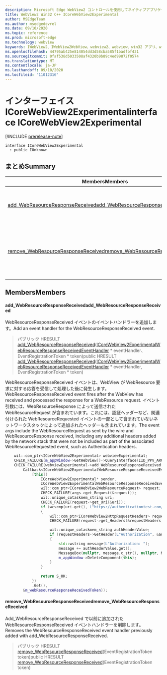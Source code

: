 ```yaml
---
description: Microsoft Edge WebView2 コントロールを使用してネイティブアプリケーションに web 技術 (HTML、CSS、JavaScript) を埋め込む
title: WebView2 Win32 C++ ICoreWebView2Experimental
author: MSEdgeTeam
ms.author: msedgedevrel
ms.date: 09/10/2020
ms.topic: reference
ms.prod: microsoft-edge
ms.technology: webview
keywords: IWebView2、IWebView2WebView、webview2、webview、win32 アプリ、win32、edge、ICoreWebView2、ICoreWebView2Controller、browser control、edge html、ICoreWebView2Experimental
ms.openlocfilehash: 44795ab425e814054dd3d58cba585f1badfbf431
ms.sourcegitcommit: 0faf538d5033508af4320b9b89c4ed99872f0574
ms.translationtype: MT
ms.contentlocale: ja-JP
ms.lasthandoff: 09/10/2020
ms.locfileid: "11012316"
---
```

# <span data-ttu-id="e6e40-104">インターフェイス ICoreWebView2Experimental</span><span class="sxs-lookup"><span data-stu-id="e6e40-104">interface ICoreWebView2Experimental</span></span> 

[!INCLUDE [prerelease-note](../../includes/prerelease-note.md)]

```
interface ICoreWebView2Experimental
  : public IUnknown
```

## <span data-ttu-id="e6e40-105">まとめ</span><span class="sxs-lookup"><span data-stu-id="e6e40-105">Summary</span></span>

 <span data-ttu-id="e6e40-106">Members</span><span class="sxs-lookup"><span data-stu-id="e6e40-106">Members</span></span>                        | <span data-ttu-id="e6e40-107">説明</span><span class="sxs-lookup"><span data-stu-id="e6e40-107">Descriptions</span></span>
--------------------------------|---------------------------------------------
[<span data-ttu-id="e6e40-108">add_WebResourceResponseReceived</span><span class="sxs-lookup"><span data-stu-id="e6e40-108">add_WebResourceResponseReceived</span></span>](#add_webresourceresponsereceived) | <span data-ttu-id="e6e40-109">WebResourceResponseReceived イベントのイベントハンドラーを追加します。</span><span class="sxs-lookup"><span data-stu-id="e6e40-109">Add an event handler for the WebResourceResponseReceived event.</span></span>
[<span data-ttu-id="e6e40-110">remove_WebResourceResponseReceived</span><span class="sxs-lookup"><span data-stu-id="e6e40-110">remove_WebResourceResponseReceived</span></span>](#remove_webresourceresponsereceived) | <span data-ttu-id="e6e40-111">Add_WebResourceResponseReceived で以前に追加された WebResourceResponseReceived イベントハンドラーを削除します。</span><span class="sxs-lookup"><span data-stu-id="e6e40-111">Removes the WebResourceResponseReceived event handler previously added with add_WebResourceResponseReceived.</span></span>

## <span data-ttu-id="e6e40-112">Members</span><span class="sxs-lookup"><span data-stu-id="e6e40-112">Members</span></span>

#### <span data-ttu-id="e6e40-113">add_WebResourceResponseReceived</span><span class="sxs-lookup"><span data-stu-id="e6e40-113">add_WebResourceResponseReceived</span></span> 

<span data-ttu-id="e6e40-114">WebResourceResponseReceived イベントのイベントハンドラーを追加します。</span><span class="sxs-lookup"><span data-stu-id="e6e40-114">Add an event handler for the WebResourceResponseReceived event.</span></span>

> <span data-ttu-id="e6e40-115">パブリック HRESULT [add_WebResourceResponseReceived](#add_webresourceresponsereceived)([ICoreWebView2ExperimentalWebResourceResponseReceivedEventHandler](icorewebview2experimentalwebresourceresponsereceivedeventhandler.md) \* eventHandler、EventRegistrationToken \* token)</span><span class="sxs-lookup"><span data-stu-id="e6e40-115">public HRESULT [add_WebResourceResponseReceived](#add_webresourceresponsereceived)([ICoreWebView2ExperimentalWebResourceResponseReceivedEventHandler](icorewebview2experimentalwebresourceresponsereceivedeventhandler.md) \* eventHandler, EventRegistrationToken \* token)</span></span>

<span data-ttu-id="e6e40-116">WebResourceResponseReceived イベントは、WebView が WebResource 要求に対する応答を受信して処理した後に発生します。</span><span class="sxs-lookup"><span data-stu-id="e6e40-116">WebResourceResponseReceived event fires after the WebView has received and processed the response for a WebResource request.</span></span> <span data-ttu-id="e6e40-117">イベント引数には、WebResourceResponse によって送信された WebResourceRequest が含まれています。これには、認証ヘッダーなど、関連付けられた WebResourceRequested イベントの一部として含まれていないネットワークスタックによって追加されたヘッダーも含まれています。</span><span class="sxs-lookup"><span data-stu-id="e6e40-117">The event args include the WebResourceRequest as sent by the wire and WebResourceResponse received, including any additional headers added by the network stack that were not be included as part of the associated WebResourceRequested event, such as Authentication headers.</span></span> 
```cpp
    wil::com_ptr<ICoreWebView2Experimental> webviewExperimental;
    CHECK_FAILURE(m_appWindow->GetWebView()->QueryInterface(IID_PPV_ARGS(&webviewExperimental)));
    CHECK_FAILURE(webviewExperimental->add_WebResourceResponseReceived(
        Callback<ICoreWebView2ExperimentalWebResourceResponseReceivedEventHandler>(
            [this](
                ICoreWebView2Experimental* sender,
                ICoreWebView2ExperimentalWebResourceResponseReceivedEventArgs* args) {           
                wil::com_ptr<ICoreWebView2WebResourceRequest> request;
                CHECK_FAILURE(args->get_Request(&request));
                wil::unique_cotaskmem_string uri;
                CHECK_FAILURE(request->get_Uri(&uri));
                if (wcscmp(uri.get(), L"https://authenticationtest.com/HTTPAuth/") == 0)
                {
                    wil::com_ptr<ICoreWebView2HttpRequestHeaders> requestHeaders;
                    CHECK_FAILURE(request->get_Headers(&requestHeaders));

                    wil::unique_cotaskmem_string authHeaderValue;
                    if (requestHeaders->GetHeader(L"Authorization", &authHeaderValue) == S_OK)
                    {
                        std::wstring message(L"Authorization: ");
                        message += authHeaderValue.get();
                        MessageBox(nullptr, message.c_str(), nullptr, MB_OK);
                        m_appWindow->DeleteComponent(this);
                    }
                }
                
                return S_OK;
            })
            .Get(),
        &m_webResourceResponseReceivedToken));
```

#### <span data-ttu-id="e6e40-118">remove_WebResourceResponseReceived</span><span class="sxs-lookup"><span data-stu-id="e6e40-118">remove_WebResourceResponseReceived</span></span> 

<span data-ttu-id="e6e40-119">Add_WebResourceResponseReceived で以前に追加された WebResourceResponseReceived イベントハンドラーを削除します。</span><span class="sxs-lookup"><span data-stu-id="e6e40-119">Removes the WebResourceResponseReceived event handler previously added with add_WebResourceResponseReceived.</span></span>

> <span data-ttu-id="e6e40-120">パブリック HRESULT [remove_WebResourceResponseReceived](#remove_webresourceresponsereceived)(EventRegistrationToken token)</span><span class="sxs-lookup"><span data-stu-id="e6e40-120">public HRESULT [remove_WebResourceResponseReceived](#remove_webresourceresponsereceived)(EventRegistrationToken token)</span></span>

